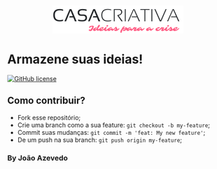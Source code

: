 <p align="center">
  <img src="./public/images/logo.png" alt="Casa criativa">

  <h1>Armazene suas ideias!</h1>

  <a href="https://github.com/joaoazevedoJS/Casa_Criativa/blob/master/LICENSE"><img alt="GitHub license" src="https://img.shields.io/github/license/joaoazevedoJS/Casa_Criativa?color=FF5E84"></a>
</p>

## Como contribuir?

* Fork esse repositório;
* Crie uma branch como a sua feature: `git checkout -b my-feature`;
* Commit suas mudanças: `git commit -m 'feat: My new feature'`;
* De um push na sua branch: `git push origin my-feature`;

### By João Azevedo
